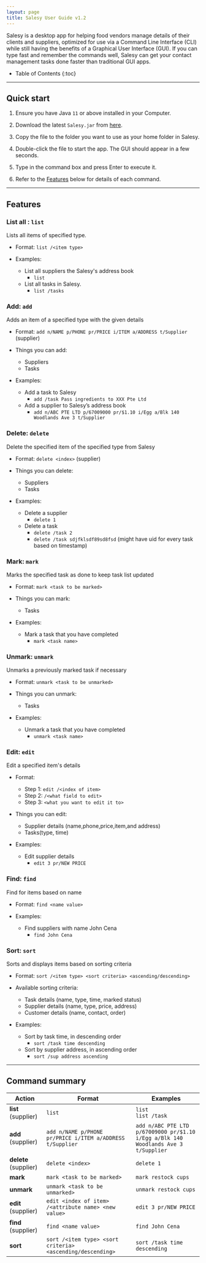 ```yaml
---
layout: page
title: Salesy User Guide v1.2
---
```


Salesy is a desktop app for helping food vendors manage details of their clients and suppliers, optimized for use via a Command Line Interface (CLI) while still having the benefits of a Graphical User Interface (GUI). If you can type fast and remember the commands well, Salesy can get your contact management tasks done faster than traditional GUI apps.

* Table of Contents
{:toc}

--------------------------------------------------------------------------------------------------------------------

## Quick start

1. Ensure you have Java `11` or above installed in your Computer.

1. Download the latest `Salesy.jar` from [here](https://github.com/AY2223S1-CS2103T-W08-4/tp/releases).

1. Copy the file to the folder you want to use as your home folder in Salesy.

1. Double-click the file to start the app. The GUI should appear in a few seconds.

1. Type in the command box and press Enter to execute it.

1. Refer to the [Features](#features) below for details of each command.

--------------------------------------------------------------------------------------------------------------------

## Features


### List all : `list`

Lists all items of specified type.

- Format: `list /<item type>`

- Examples:
    - List all suppliers the Salesy's address book
        - `list`
    - List all tasks in Salesy.
        - `list /tasks`


### Add: `add`

Adds an item of a specified type with the given details

- Format: `add n/NAME p/PHONE pr/PRICE i/ITEM a/ADDRESS t/Supplier` (supplier)

- Things you can add:
    - Suppliers
    - Tasks

- Examples:
    - Add a task to Salesy
        - `add /task Pass ingredients to XXX Pte Ltd`
    - Add a supplier to Salesy’s address book
        - `add n/ABC PTE LTD p/67009000 pr/$1.10 i/Egg a/Blk 140 Woodlands Ave 3 t/Supplier`


### Delete: `delete`

Delete the specified item of the specified type from Salesy

- Format: `delete <index>` (supplier)

- Things you can delete:
    - Suppliers
    - Tasks

- Examples:
    - Delete a supplier
        - `delete 1`
    - Delete a task
        - `delete /task 2`
        - `delete /task sdjfklsdf89sd8fsd` (might have uid for every task based on timestamp)


### Mark: `mark`

Marks the specified task as done to keep task list updated

- Format: `mark <task to be marked>`

- Things you can mark:
    - Tasks

- Examples:
    - Mark a task that you have completed
        - `mark <task name>`


### Unmark: `unmark`

Unmarks a previously marked task if necessary

- Format: `unmark <task to be unmarked>`

- Things you can unmark:
    - Tasks

- Examples:
    - Unmark a task that you have completed
        - `unmark <task name>`


### Edit: `edit`

Edit a specified item's details

- Format:
    - Step 1: `edit /<index of item>`
    - Step 2: `/<what field to edit>`
    - Step 3: `<what you want to edit it to>`

- Things you can edit:
    - Supplier details (name,phone,price,item,and address)
    - Tasks(type, time)

- Examples:
    - Edit supplier details
        - `edit 3 pr/NEW PRICE`


### Find: `find`

Find for items based on name

- Format: `find <name value>`

- Examples:
    - Find suppliers with name John Cena
        - `find John Cena`
   

### Sort: `sort`

Sorts and displays items based on sorting criteria

- Format: `sort /<item type> <sort criteria> <ascending/descending>`

- Available sorting criteria:
    - Task details (name, type, time, marked status)
    - Supplier details (name, type, price, address)
    - Customer details (name, contact, order)

- Examples:
    - Sort by task time, in descending order
        - `sort /task time descending`
    - Sort by supplier address, in ascending order
        - `sort /sup address ascending`

--------------------------------------------------------------------------------------------------------------------

## Command summary

| Action                | Format                                                     | Examples                                                                         |
|-----------------------|------------------------------------------------------------|----------------------------------------------------------------------------------|
| **list** (supplier)   | `list `                                                    | `list `<br>`list /task`                                                       |
| **add**  (supplier)   | `add n/NAME p/PHONE pr/PRICE i/ITEM a/ADDRESS t/Supplier`  | `add n/ABC PTE LTD p/67009000 pr/$1.10 i/Egg a/Blk 140 Woodlands Ave 3 t/Supplier` |
| **delete** (supplier) | `delete <index>`                                           | `delete 1`                                                                    |
| **mark**              | `mark <task to be marked>`                                 | `mark restock cups`                                                              |
| **unmark**            | `unmark <task to be unmarked>`                             | `unmark restock cups`                                                            |
| **edit**  (supplier)  | `edit <index of item> /<attribute name> <new value>`       | `edit 3 pr/NEW PRICE`                                                            |
| **find**  (supplier)  | `find <name value>`                                        | `find John Cena`                                                                 |
| **sort**              | `sort /<item type> <sort criteria> <ascending/descending>` | `sort /task time descending`                                                     |
